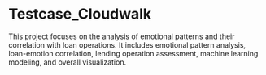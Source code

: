 # Testcase_Cloudwalk
This project focuses on the analysis of emotional patterns and their correlation with loan operations. It includes emotional pattern analysis, loan-emotion correlation, lending operation assessment, machine learning modeling, and overall visualization. 
